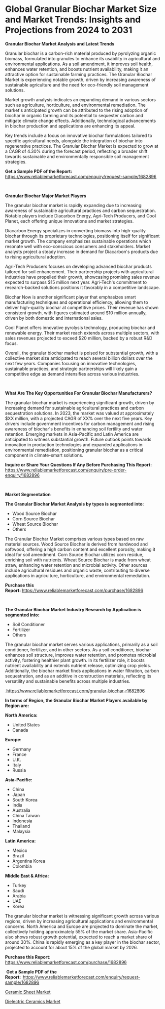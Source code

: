 <p><h1>Global Granular Biochar Market Size and Market Trends: Insights and Projections from 2024 to 2031</h1></p><p><strong>Granular Biochar Market Analysis and Latest Trends</strong></p>
<p><p>Granular biochar is a carbon-rich material produced by pyrolyzing organic biomass, formulated into granules to enhance its usability in agricultural and environmental applications. As a soil amendment, it improves soil health, enhances water retention, and boosts nutrient availability, making it an attractive option for sustainable farming practices. The Granular Biochar Market is experiencing notable growth, driven by increasing awareness of sustainable agriculture and the need for eco-friendly soil management solutions.</p><p>Market growth analysis indicates an expanding demand in various sectors such as agriculture, horticulture, and environmental remediation. The market's anticipated growth can be attributed to the rising adoption of biochar in organic farming and its potential to sequester carbon and mitigate climate change effects. Additionally, technological advancements in biochar production and applications are enhancing its appeal.</p><p>Key trends include a focus on innovative biochar formulations tailored to specific agricultural needs, alongside the integration of biochar into regenerative practices. The Granular Biochar Market is expected to grow at a CAGR of 4.30% during the forecast period, reflecting a broader shift towards sustainable and environmentally responsible soil management strategies.</p></p>
<p><strong>Get a Sample PDF of the Report:&nbsp;</strong> <a href="https://www.reliablemarketforecast.com/enquiry/request-sample/1682896?utm_campaign=1080&utm_medium=2&utm_source=Github&utm_content=ia&utm_term=07112024&utm_id=granular-biochar">https://www.reliablemarketforecast.com/enquiry/request-sample/1682896</a></p>
<p>&nbsp;</p>
<p><strong>Granular Biochar Major Market Players</strong></p>
<p><p>The granular biochar market is rapidly expanding due to increasing awareness of sustainable agricultural practices and carbon sequestration. Notable players include Diacarbon Energy, Agri-Tech Producers, and Cool Planet, each offering unique innovations and market strategies.</p><p>Diacarbon Energy specializes in converting biomass into high-quality biochar through its proprietary technologies, positioning itself for significant market growth. The company emphasizes sustainable operations which resonate well with eco-conscious consumers and stakeholders. Market analysts project a steady increase in demand for Diacarbon's products due to rising agricultural adoption.</p><p>Agri-Tech Producers focuses on developing advanced biochar products tailored for soil enhancement. Their partnership projects with agricultural industries have propelled their growth, showcasing promising sales revenue expected to surpass $15 million next year. Agri-Tech's commitment to research-backed solutions positions it favorably in a competitive landscape.</p><p>Biochar Now is another significant player that emphasizes smart manufacturing techniques and operational efficiency, allowing them to deliver high-quality biochar at competitive prices. Their revenue has shown consistent growth, with figures estimated around $10 million annually, driven by both domestic and international sales.</p><p>Cool Planet offers innovative pyrolysis technology, producing biochar and renewable energy. Their market reach extends across multiple sectors, with sales revenues projected to exceed $20 million, backed by a robust R&D focus.</p><p>Overall, the granular biochar market is poised for substantial growth, with a collective market size anticipated to reach several billion dollars over the next few years. Companies focusing on innovative technologies, sustainable practices, and strategic partnerships will likely gain a competitive edge as demand intensifies across various industries.</p></p>
<p>&nbsp;</p>
<p><strong>What Are The Key Opportunities For Granular Biochar Manufacturers?</strong></p>
<p><p>The granular biochar market is experiencing significant growth, driven by increasing demand for sustainable agricultural practices and carbon sequestration solutions. In 2023, the market was valued at approximately $XX million, with a projected CAGR of XX% over the next five years. Key drivers include government incentives for carbon management and rising awareness of biochar's benefits in enhancing soil fertility and water retention. Emerging markets in Asia-Pacific and Latin America are anticipated to witness substantial growth. Future outlook points towards innovation in production technologies and expanded applications in environmental remediation, positioning granular biochar as a critical component in climate-smart solutions.</p></p>
<p><strong>Inquire or Share Your Questions If Any Before Purchasing This Report:</strong> <a href="https://www.reliablemarketforecast.com/enquiry/pre-order-enquiry/1682896?utm_campaign=1080&utm_medium=2&utm_source=Github&utm_content=ia&utm_term=07112024&utm_id=granular-biochar">https://www.reliablemarketforecast.com/enquiry/pre-order-enquiry/1682896</a></p>
<p>&nbsp;</p>
<p><strong>Market Segmentation</strong></p>
<p><strong>The Granular Biochar Market Analysis by types is segmented into:</strong></p>
<p><ul><li>Wood Source Biochar</li><li>Corn Source Biochar</li><li>Wheat Source Biochar</li><li>Others</li></ul></p>
<p><p>The Granular Biochar Market comprises various types based on raw material sources. Wood Source Biochar is derived from hardwood and softwood, offering a high carbon content and excellent porosity, making it ideal for soil amendment. Corn Source Biochar utilizes corn residue, enriching soil with nutrients. Wheat Source Biochar is made from wheat straw, enhancing water retention and microbial activity. Other sources include agricultural residues and organic waste, contributing to diverse applications in agriculture, horticulture, and environmental remediation.</p></p>
<p><strong>Purchase this Report:&nbsp;</strong><a href="https://www.reliablemarketforecast.com/purchase/1682896?utm_campaign=1080&utm_medium=2&utm_source=Github&utm_content=ia&utm_term=07112024&utm_id=granular-biochar">https://www.reliablemarketforecast.com/purchase/1682896</a></p>
<p>&nbsp;</p>
<p><strong>The Granular Biochar Market Industry Research by Application is segmented into:</strong></p>
<p><ul><li>Soil Conditioner</li><li>Fertilizer</li><li>Others</li></ul></p>
<p><p>The granular biochar market serves various applications, primarily as a soil conditioner, fertilizer, and in other sectors. As a soil conditioner, biochar enhances soil structure, improves water retention, and promotes microbial activity, fostering healthier plant growth. In its fertilizer role, it boosts nutrient availability and extends nutrient release, optimizing crop yields. Additionally, the biochar market finds applications in water filtration, carbon sequestration, and as an additive in construction materials, reflecting its versatility and sustainable benefits across multiple industries.</p></p>
<p><a href="https://www.reliablemarketforecast.com/granular-biochar-r1682896?utm_campaign=1080&utm_medium=2&utm_source=Github&utm_content=ia&utm_term=07112024&utm_id=granular-biochar">&nbsp;https://www.reliablemarketforecast.com/granular-biochar-r1682896</a></p>
<p><strong>In terms of Region, the Granular Biochar Market Players available by Region are:</strong></p>
<p>
    <p> <strong> North America: </strong>
        <ul>
            <li>United States</li>
            <li>Canada</li>
        </ul>
        </p> 
    <p> <strong> Europe: </strong>
        <ul>
            <li>Germany</li>
            <li>France</li>
            <li>U.K.</li>
            <li>Italy</li>
            <li>Russia</li>
        </ul>
        </p> 
    <p> <strong> Asia-Pacific: </strong>
        <ul>
            <li>China</li>
            <li>Japan</li>
            <li>South Korea</li>
            <li>India</li>
            <li>Australia</li>
            <li>China Taiwan</li>
            <li>Indonesia</li>
            <li>Thailand</li>
            <li>Malaysia</li>
        </ul>
        </p> 
    <p> <strong> Latin America: </strong>
        <ul>
            <li>Mexico</li>
            <li>Brazil</li>
            <li>Argentina Korea</li>
            <li>Colombia</li>
        </ul>
        </p> 
    <p> <strong> Middle East & Africa: </strong>
        <ul>
            <li>Turkey</li>
            <li>Saudi</li>
            <li>Arabia</li>
            <li>UAE</li>
            <li>Korea</li>
        </ul>
    </p>
    </p>
<p><p>The granular biochar market is witnessing significant growth across various regions, driven by increasing agricultural applications and environmental concerns. North America and Europe are projected to dominate the market, collectively holding approximately 55% of the market share. Asia-Pacific also shows robust growth potential, expected to reach a market share of around 30%. China is rapidly emerging as a key player in the biochar sector, projected to account for about 15% of the global market by 2026.</p></p>
<p><strong>Purchase this Report: </strong><a href="https://www.reliablemarketforecast.com/purchase/1682896?utm_campaign=1080&utm_medium=2&utm_source=Github&utm_content=ia&utm_term=07112024&utm_id=granular-biochar">https://www.reliablemarketforecast.com/purchase/1682896</a></p>
<p>&nbsp;<strong>Get a Sample PDF of the Report:&nbsp;&nbsp;</strong><a href="https://www.reliablemarketforecast.com/enquiry/request-sample/1682896?utm_campaign=1080&utm_medium=2&utm_source=Github&utm_content=ia&utm_term=07112024&utm_id=granular-biochar">https://www.reliablemarketforecast.com/enquiry/request-sample/1682896</a></p>
<p><strong></strong></p>
<p><p><a href="https://github.com/chr1i1herth/Market-Research-Report-List-1/blob/main/ceramic-sheet-market.md?utm_campaign=1080&utm_medium=2&utm_source=Github&utm_content=ia&utm_term=07112024&utm_id=granular-biochar">Ceramic Sheet Market</a></p><p><a href="https://github.com/gareyratsepny/Market-Research-Report-List-1/blob/main/dielectric-ceramics-market.md?utm_campaign=1080&utm_medium=2&utm_source=Github&utm_content=ia&utm_term=07112024&utm_id=granular-biochar">Dielectric Ceramics Market</a></p></p>